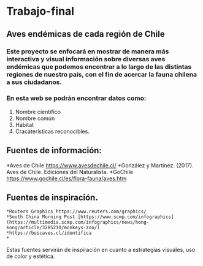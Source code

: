 # Trabajo-final
## Aves endémicas de cada región de Chile
### Este proyecto se enfocará en mostrar de manera más interactiva y visual información sobre diversas aves endémicas que podemos encontrar a lo largo de las distintas regiones de nuestro país, con el fin de acercar la fauna chilena a sus ciudadanos.

### En esta web se podrán encontrar datos como:
1. Nombre cientifico
2. Nombre común
3. Hábitat
4. Cracaterísticas reconocibles.
  
 ## Fuentes de información:
   *Aves de Chile https://www.avesdechile.cl/
   *González y Martínez. (2017). Aves de Chile. Ediciones del Naturalista.
   *GoChile https://www.gochile.cl/es/flora-fauna/aves.htm

 ## Fuentes de inspiración.
    *Routers Graphics https://www.reuters.com/graphics/ 
    *South China Morning Post [https://www.scmp.com/infographics](https://multimedia.scmp.com/infographics/news/hong-kong/article/3285210/monkeys-zoo/) 
    *https://buscaves.cl/identifica 
    * 

  Estas fuentes servirán de inspiración en cuanto a estrategias visuales, uso de color y estética.

